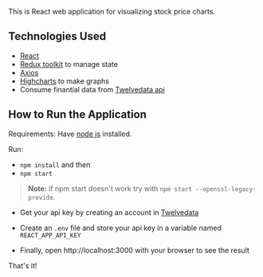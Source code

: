 This is React web application for visualizing stock price charts.

## Technologies Used
- [React](https://react.dev/)
- [Redux toolkit](https://redux-toolkit.js.org/) to manage state
- [Axios](https://axios-http.com/)
- [Highcharts](https://www.highcharts.com/) to make graphs
- Consume finantial data from [Twelvedata api](https://twelvedata.com/)

## How to Run the Application

Requirements: Have [node js](https://nodejs.org/en/learn/getting-started/how-to-install-nodejs) installed.

Run:
- `npm install` 
and then
- `npm start`

> **Note:** if npm start doesn't work try with `npm start --openssl-legacy-provide`.

- Get your api key by creating an account in [Twelvedata](https://twelvedata.com/)

- Create an `.env` file and store your api key in a variable named `REACT_APP_API_KEY`

- Finally, open http://localhost:3000 with your browser to see the result

That's it! 